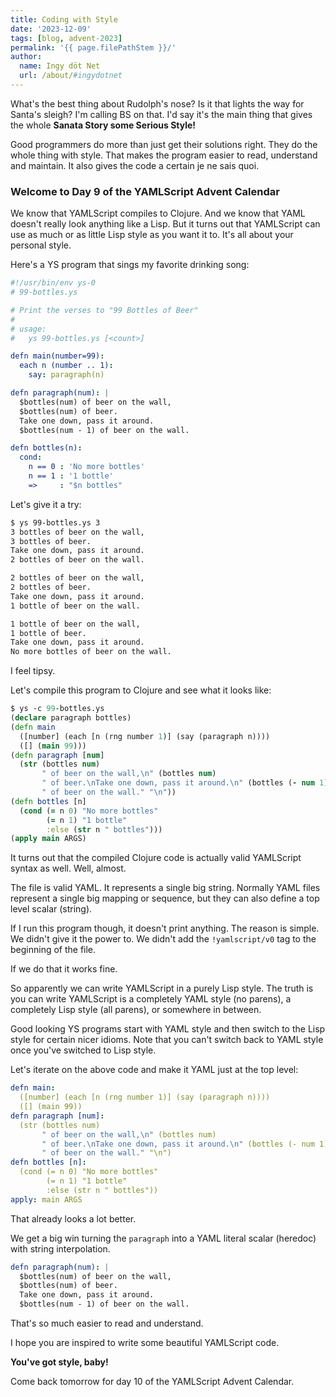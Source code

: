 ```yaml
---
title: Coding with Style
date: '2023-12-09'
tags: [blog, advent-2023]
permalink: '{{ page.filePathStem }}/'
author:
  name: Ingy döt Net
  url: /about/#ingydotnet
---
```


What's the best thing about Rudolph's nose?
Is it that lights the way for Santa's sleigh?
I'm calling BS on that.
I'd say it's the main thing that gives the whole **Sanata Story some Serious
Style!**

Good programmers do more than just get their solutions right.
They do the whole thing with style.
That makes the program easier to read, understand and maintain.
It also gives the code a certain je ne sais quoi.

### Welcome to Day 9 of the YAMLScript Advent Calendar

We know that YAMLScript compiles to Clojure.
And we know that YAML doesn't really look anything like a Lisp.
But it turns out that YAMLScript can use as much or as little Lisp style as you
want it to.
It's all about your personal style.

Here's a YS program that sings my favorite drinking song:

```yaml
#!/usr/bin/env ys-0
# 99-bottles.ys

# Print the verses to "99 Bottles of Beer"
#
# usage:
#   ys 99-bottles.ys [<count>]

defn main(number=99):
  each n (number .. 1):
    say: paragraph(n)

defn paragraph(num): |
  $bottles(num) of beer on the wall,
  $bottles(num) of beer.
  Take one down, pass it around.
  $bottles(num - 1) of beer on the wall.

defn bottles(n):
  cond:
    n == 0 : 'No more bottles'
    n == 1 : '1 bottle'
    =>     : "$n bottles"
```

Let's give it a try:

```bash
$ ys 99-bottles.ys 3
3 bottles of beer on the wall,
3 bottles of beer.
Take one down, pass it around.
2 bottles of beer on the wall.

2 bottles of beer on the wall,
2 bottles of beer.
Take one down, pass it around.
1 bottle of beer on the wall.

1 bottle of beer on the wall,
1 bottle of beer.
Take one down, pass it around.
No more bottles of beer on the wall.
```

I feel tipsy.

Let's compile this program to Clojure and see what it looks like:

```clojure
$ ys -c 99-bottles.ys
(declare paragraph bottles)
(defn main
  ([number] (each [n (rng number 1)] (say (paragraph n))))
  ([] (main 99)))
(defn paragraph [num]
  (str (bottles num)
       " of beer on the wall,\n" (bottles num)
       " of beer.\nTake one down, pass it around.\n" (bottles (- num 1))
       " of beer on the wall." "\n"))
(defn bottles [n]
  (cond (= n 0) "No more bottles"
        (= n 1) "1 bottle"
        :else (str n " bottles")))
(apply main ARGS)
```

It turns out that the compiled Clojure code is actually valid YAMLScript syntax
as well.
Well, almost.

The file is valid YAML.
It represents a single big string.
Normally YAML files represent a single big mapping or sequence, but they can
also define a top level scalar (string).

If I run this program though, it doesn't print anything.
The reason is simple.
We didn't give it the power to.
We didn't add the `!yamlscript/v0` tag to the beginning of the file.

If we do that it works fine.

So apparently we can write YAMLScript in a purely Lisp style.
The truth is you can write YAMLScript is a completely YAML style (no parens),
a completely Lisp style (all parens), or somewhere in between.

Good looking YS programs start with YAML style and then switch to the Lisp style
for certain nicer idioms.
Note that you can't switch back to YAML style once you've switched to Lisp
style.

Let's iterate on the above code and make it YAML just at the top level:

```yaml
defn main:
  ([number] (each [n (rng number 1)] (say (paragraph n))))
  ([] (main 99))
defn paragraph [num]:
  (str (bottles num)
       " of beer on the wall,\n" (bottles num)
       " of beer.\nTake one down, pass it around.\n" (bottles (- num 1))
       " of beer on the wall." "\n")
defn bottles [n]:
  (cond (= n 0) "No more bottles"
        (= n 1) "1 bottle"
        :else (str n " bottles"))
apply: main ARGS
```

That already looks a lot better.

We get a big win turning the `paragraph` into a YAML literal scalar (heredoc)
with string interpolation.

```yaml
defn paragraph(num): |
  $bottles(num) of beer on the wall,
  $bottles(num) of beer.
  Take one down, pass it around.
  $bottles(num - 1) of beer on the wall.
```

That's so much easier to read and understand.

I hope you are inspired to write some beautiful YAMLScript code.

**You've got style, baby!**

Come back tomorrow for day 10 of the YAMLScript Advent Calendar.
